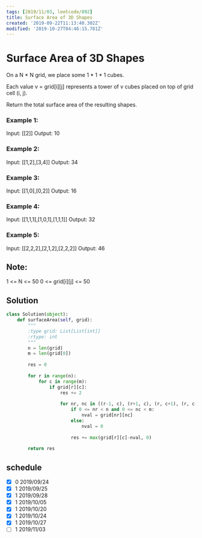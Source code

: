 ```yaml
---
tags: [2019/11/03, leetcode/892]
title: Surface Area of 3D Shapes
created: '2019-09-22T11:13:40.302Z'
modified: '2019-10-27T04:46:15.781Z'
---
```


# Surface Area of 3D Shapes

On a N * N grid, we place some 1 * 1 * 1 cubes.

Each value v = grid[i][j] represents a tower of v cubes placed on top of grid cell (i, j).

Return the total surface area of the resulting shapes.

 

### Example 1:

Input: [[2]]
Output: 10

### Example 2:

Input: [[1,2],[3,4]]
Output: 34

### Example 3:

Input: [[1,0],[0,2]]
Output: 16

### Example 4:

Input: [[1,1,1],[1,0,1],[1,1,1]]
Output: 32

### Example 5:

Input: [[2,2,2],[2,1,2],[2,2,2]]
Output: 46
 

## Note:

1 <= N <= 50
0 <= grid[i][j] <= 50

## Solution

```python
class Solution(object):
    def surfaceArea(self, grid):
        """
        :type grid: List[List[int]]
        :rtype: int
        """
        n = len(grid)
        m = len(grid[0])
        
        res = 0
        
        for r in range(n):
            for c in range(m):
                if grid[r][c]:
                    res += 2
                    
                    for nr, nc in ((r-1, c), (r+1, c), (r, c+1), (r, c-1)):
                        if 0 <= nr < n and 0 <= nc < m:
                            nval = grid[nr][nc]
                        else:
                            nval = 0
                        
                        res += max(grid[r][c]-nval, 0)
                        
        return res        
```

## schedule

* [x] 0 2019/09/24
* [x] 1 2019/09/25
* [x] 1 2019/09/28
* [x] 1 2019/10/05
* [x] 1 2019/10/20
* [x] 1 2019/10/24
* [x] 1 2019/10/27
* [ ] 1 2019/11/03
